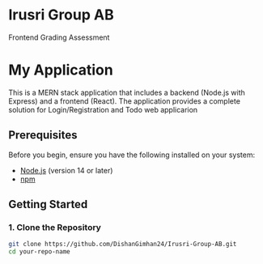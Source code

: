 # Irusri Group AB
 Frontend Grading Assessment



 # My Application

This is a MERN stack application that includes a backend (Node.js with Express) and a frontend (React). The application provides a complete solution for Login/Registration and Todo web applicarion

## Prerequisites

Before you begin, ensure you have the following installed on your system:

- [Node.js](https://nodejs.org/) (version 14 or later)
- [npm](https://www.npmjs.com/)

## Getting Started

### 1. Clone the Repository

```bash
git clone https://github.com/DishanGimhan24/Irusri-Group-AB.git
cd your-repo-name

